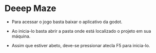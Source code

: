 # Deeep Maze

- Para acessar o jogo basta baixar o aplicativo da godot. 

- Ao inicia-lo basta abrir a pasta onde está localizado o projeto em sua máquina.

- Assim que estiver abeto, deve-se pressionar atecla F5 para inicia-lo.
